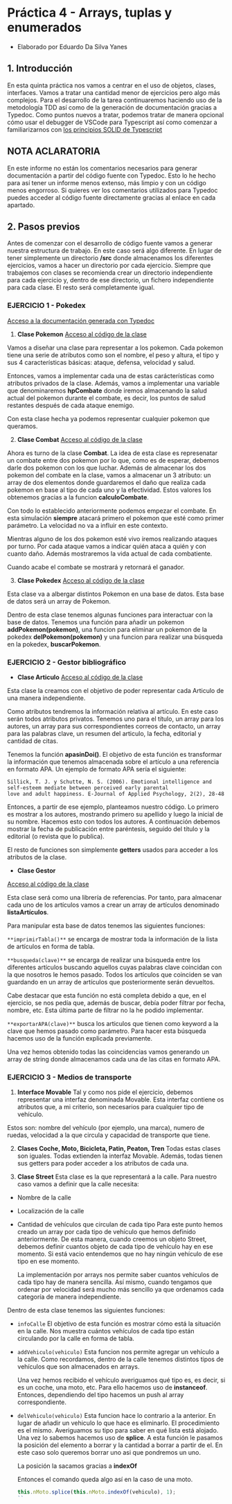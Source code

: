 # Práctica 4 - Arrays, tuplas y enumerados
* Elaborado por Eduardo Da Silva Yanes

## 1. Introducción
En esta quinta práctica nos vamos a centrar en el uso de objetos, clases, interfaces. Vamos a tratar una cantidad menor de ejercicios pero algo más complejos. Para el desarrollo
de la tarea continuaremos haciendo uso de la metodología TDD así como de la generación de documentación gracias a Typedoc. Como puntos nuevos a tratar, podemos tratar de manera 
opcional cómo usar el debugger de VSCode para Typescript así como comenzar a familiarizarnos con [los principios SOLID de Typescript](https://samueleresca.net/solid-principles-using-typescript/)
## NOTA ACLARATORIA
En este informe no están los comentarios necesarios para generar documentación a partir del código fuente con Typedoc. Esto lo he hecho para así tener un informe menos extenso,
más limpio y con un código menos engorroso. Si quieres ver los comentarios utilizados para Typedoc puedes acceder al código fuente directamente gracias al enlace en cada apartado.

## 2. Pasos previos
Antes de comenzar con el desarrollo de código fuente vamos a generar nuestra estructura de trabajo. En este caso será algo diferente. En lugar de tener simplemente un directorio **/src** donde almacenamos los diferentes ejercicios, vamos a hacer un directorio por cada ejercicio. Siempre que trabajemos con clases se recomienda crear un directorio independiente para cada ejercicio y, dentro de ese directorio, un fichero independiente para cada clase.
El resto será completamente igual.

### EJERCICIO 1 - Pokedex

[Acceso a la documentación generada con Typedoc](./docum/index.html)

1. **Clase Pokemon**
[Acceso al código de la clase]()

Vamos a diseñar una clase para representar a los pokemon. Cada pokemon tiene una serie de atributos como son el nombre, el peso y altura, el tipo y sus 4 características básicas: ataque, defensa, velocidad y salud.

Entonces, vamos a implementar cada una de estas carácterísticas como atributos privados de la clase. Además, vamos a implementar una variable que denominaremos **hpCombate** donde iremos almacenando la salud actual del pokemon durante el combate, es decir, los puntos de salud restantes después de cada ataque enemigo.

Con esta clase hecha ya podemos representar cualquier pokemon que queramos.

2. **Clase Combat**
[Acceso al código de la clase]()

Ahora es turno de la clase **Combat**. La idea de esta clase es represenatar un combate entre dos pokemon por lo que, como es de esperar, debemos darle dos pokemon con los que luchar.
Además de almacenar los dos pokemon del combate en la clase, vamos a almacenar un 3 atributo: un array de dos elementos donde guardaremos el daño que realiza cada pokemon en base
al tipo de cada uno y la efectividad. Estos valores los obtenemos gracias a la funcion **calculoCombate**.

Con todo lo establecido anteriormente podemos empezar el combate. En esta simulación **siempre** atacará primero el pokemon que esté como primer parámetro. La velocidad no va a influir en este contexto.

Mientras alguno de los dos pokemon esté vivo iremos realizando ataques por turno. Por cada ataque vamos a indicar quién ataca a quién y con cuanto daño. Además mostraremos la vida actual de cada combatiente.

Cuando acabe el combate se mostrará y retornará el ganador.

3. **Clase Pokedex**
[Acceso al código de la clase]()

Esta clase va a albergar distintos Pokemon en una base de datos. Esta base de datos será un array de Pokemon.

Dentro de esta clase tenemos algunas funciones para interactuar con la base de datos. Tenemos una función para añadir un pokemon **addPokemon(pokemon)**, una funcion para eliminar un pokemon de la pokedex **delPokemon(pokemon)** y una funcion para realizar una búsqueda en la pokedex, **buscarPokemon**.

### EJERCICIO 2 - Gestor bibliográfico

- **Clase Articulo**
[Acceso al código de la clase]()

Esta clase la creamos con el objetivo de poder representar cada Articulo de una manera independiente.

Como atributos tendremos la información relativa al artículo. En este caso serán todos atributos privatos. Tenemos uno para el título, un array para los autores, un array para sus correspondientes correos de contacto, un array para las palabras clave, un resumen del articulo, la fecha, editorial y cantidad de citas.

Tenemos la función **apasinDoi()**. El objetivo de esta función es transformar la información que tenemos almacenada sobre el artículo a una referencia en formato APA. 
Un ejemplo de formato APA sería el siguiente:
```
Sillick, T. J. y Schutte, N. S. (2006). Emotional intelligence and self-esteem mediate between perceived early parental
love and adult happiness. E-Journal of Applied Psychology, 2(2), 28-48
```

Entonces, a partir de ese ejemplo, planteamos nuestro código. Lo primero es mostrar a los autores, mostrando primero su apellido y luego la inicial de su nombre. Hacemos esto con todos los autores. A continuación debemos mostrar la fecha de publicación entre paréntesis, seguido del título y la editorial (o revista que lo publica).

El resto de funciones son simplemente **getters** usados para acceder a los atributos de la clase.

- **Clase Gestor**

[Acceso al código de la clase]()

Esta clase será como una librería de referencias. Por tanto, para almacenar cada uno de los artículos vamos a crear un array de artículos denominado **listaArtículos**.

Para manipular esta base de datos tenemos las siguientes funciones:

`**imprimirTabla()**` se encarga de mostrar toda la información de la lista de artículos en forma de tabla.

`**busqueda(clave)**` se encarga de realizar una búsqueda entre los diferentes artículos buscando aquellos cuyas palabras clave coincidan con la que nosotros le hemos pasado.
Todos los artículos que coinciden se van guardando en un array de artículos que posteriormente serán devueltos.

Cabe destacar que esta función no está completa debido a que, en el ejercicio, se nos pedía que, además de buscar, debía poder filtrar por fecha, nombre, etc. Esta última parte de filtrar no la he podido implementar.

`**exportarAPA(clave)**` busca los articulos que tienen como keyword a la clave que hemos pasado como parámetro. Para hacer esta búsqueda hacemos uso de la función explicada previamente.

Una vez hemos obtenido todas las coincidencias vamos generando un array de string donde almacenamos cada una de las citas en formato APA.

### EJERCICIO 3 - Medios de transporte

1. **Interface Movable**
Tal y como nos pide el ejercicio, debemos representar una interfaz denominada Movable. Esta interfaz contiene os atributos que, a mi criterio, son necesarios para cualquier tipo de vehículo.

Estos son: nombre del vehículo (por ejemplo, una marca), numero de ruedas, velocidad a la que circula y capacidad de transporte que tiene.

2. **Clases Coche, Moto, Bicicleta, Patin, Peaton, Tren**
Todas estas clases son iguales. Todas extienden la interfaz Movable. Además, todas tienen sus getters para poder acceder a los atributos de cada una.

3. **Clase Street**
Esta clase es la que representará a la calle. Para nuestro caso vamos a definir que la calle necesita:
- Nombre de la calle
- Localización de la calle
- Cantidad de vehículos que circulan de cada tipo
  Para este punto hemos creado un array por cada tipo de vehículo que hemos definido anteriormente. De esta manera, cuando creemos un objeto Street, debemos definir cuantos objeto de cada tipo de vehículo hay en ese momento. Si está vacio entendemos que no hay ningún vehículo de ese tipo en ese momento.
  
  La implementación por arrays nos permite saber cuantos vehículos de cada tipo hay de manera sencilla. Así mismo, cuando tengamos que ordenar por velocidad será mucho más sencillo ya que ordenamos cada categoría de manera independiente.

Dentro de esta clase tenemos las siguientes funciones:

- `infoCalle` El objetivo de esta función es mostrar cómo está la situación en la calle. Nos muestra cuántos vehículos de cada tipo están circulando por la calle en forma de tabla.

- `addVehiculo(vehiculo)` Esta funcion nos permite agregar un vehículo a la calle. Como recordamos, dentro de la calle tenemos distintos tipos de vehículos que son almacenados en arrays.

  Una vez hemos recibido el vehículo averiguamos qué tipo es, es decir, si es un coche, una moto, etc. Para ello hacemos uso de **instanceof**. Entonces, dependiendo del tipo hacemos un push al array correspondiente.

- `delVehiculo(vehiculo)` Esta funcion hace lo contrario a la anterior. En lugar de añadir un vehiculo lo que hace es eliminarlo.
El procedimiento es el mismo. Averiguamos su tipo para saber en qué lista está alojado. Una vez lo sabemos hacemos uso de **splice**. A esta función le pasamos la posición del elemento a borrar y la cantidad a borrar a partir de el. En este caso solo queremos borrar uno asi que pondremos un uno. 

  La posición la sacamos gracias a **indexOf**

  Entonces el comando queda algo así en la caso de una moto.

  ```typescript
  this.nMoto.splice(this.nMoto.indexOf(vehiculo), 1);
  ``
